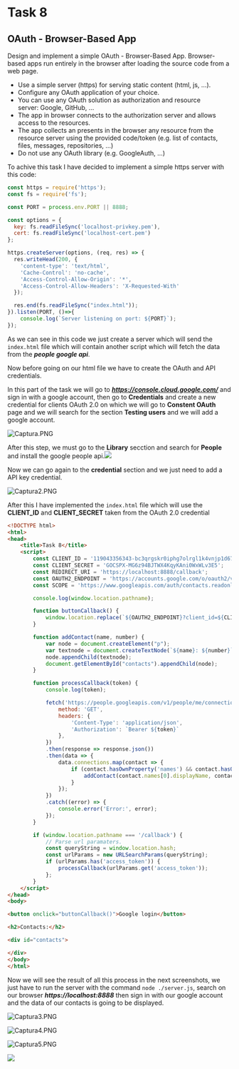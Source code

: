 # Task 8

## OAuth - Browser-Based App

Design and implement a simple OAuth - Browser-Based App. Browser-based apps run entirely in the browser after loading the source code from a web page.

- Use a simple server (https) for serving static content (html, js, …​).
- Configure any OAuth application of your choice.
- You can use any OAuth solution as authorization and resource server: Google, GitHub, …​
- The app in browser connects to the authorization server and allows access to the resources.
- The app collects an presents in the browser any resource from the resource server using the provided code/token (e.g. list of contacts, files, messages, repositories, …​)
- Do not use any OAuth library (e.g. GoogleAuth, …​)

To achive this task I have decided to implement a simple https server with this code:

```javascript
const https = require('https');
const fs = require('fs');

const PORT = process.env.PORT || 8888;

const options = {
  key: fs.readFileSync('localhost-privkey.pem'),
  cert: fs.readFileSync('localhost-cert.pem')
};

https.createServer(options, (req, res) => {
  res.writeHead(200, { 
    'content-type': 'text/html',
    'Cache-Control': 'no-cache',
    'Access-Control-Allow-Origin': '*',
    'Access-Control-Allow-Headers': 'X-Requested-With'
  });

  res.end(fs.readFileSync("index.html"));
}).listen(PORT, ()=>{
    console.log(`Server listening on port: ${PORT}`);
});
```

As we can see in this code  we just create a server which will send the `index.html` file which will contain another script which will fetch the data from the ***people google api***. 

Now before going on our html file we have to create the OAuth and API credentials.

In this part of the task we will go to ***https://console.cloud.google.com/*** and sign in with a google account, then go to **Credentials** and create a new credential for clients OAuth 2.0 on which we will go to **Constent OAuth** page and we will search for the section **Testing users** and we will add a google account.

![Captura.PNG](C:\CTU\Summer%20Semester\NIE-AM2%20Middleware%20Architectures%202\Gitlab\casteser\08\results\Captura.PNG)

After this step, we must go to the **Library** secction and search for **People** and install the google people api.![](C:\Users\scast\AppData\Roaming\marktext\images\2022-04-19-17-27-44-image.png)

Now we can go again to the **credential** section and we just need to add a API key credential.

![Captura2.PNG](C:\CTU\Summer%20Semester\NIE-AM2%20Middleware%20Architectures%202\Gitlab\casteser\08\results\Captura2.PNG)

After this I have implemented the `index.html` file which will use the **CLIENT_ID** and **CLIENT_SECRET** taken from the OAuth 2.0 credential

```html
<!DOCTYPE html>
<html>
<head>
    <title>Task 8</title>
    <script>
        const CLIENT_ID = '119043356343-bc3qrgskr0iphg7olrgl1k4vnjp1d67i.apps.googleusercontent.com';
        const CLIENT_SECRET = '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';
        const REDIRECT_URI = 'https://localhost:8888/callback';
        const OAUTH2_ENDPOINT = 'https://accounts.google.com/o/oauth2/v2/auth';
        const SCOPE = 'https://www.googleapis.com/auth/contacts.readonly';

        console.log(window.location.pathname);

        function buttonCallback() {
            window.location.replace(`${OAUTH2_ENDPOINT}?client_id=${CLIENT_ID}&redirect_uri=${REDIRECT_URI}&response_type=token&scope=${SCOPE}&include_granted_scopes=true&state=pass-troughvalue`);
        }

        function addContact(name, number) {
            var node = document.createElement("p");
            var textnode = document.createTextNode(`${name}: ${number}`);
            node.appendChild(textnode);
            document.getElementById("contacts").appendChild(node);
        }

        function processCallback(token) {
            console.log(token);

            fetch('https://people.googleapis.com/v1/people/me/connections?personFields=names,phoneNumbers&pageSize=1000', {
                method: 'GET',
                headers: {
                    'Content-Type': 'application/json',
                    'Authorization': `Bearer ${token}`
                },
            })
            .then(response => response.json())
            .then(data => {
                data.connections.map(contact => {
                    if (contact.hasOwnProperty('names') && contact.hasOwnProperty('phoneNumbers')) {
                        addContact(contact.names[0].displayName, contact.phoneNumbers[0].canonicalForm);
                    }
                });
            })
            .catch((error) => {
                console.error('Error:', error);
            });
        }

        if (window.location.pathname === '/callback') {
            // Parse url paramaters.
            const queryString = window.location.hash;
            const urlParams = new URLSearchParams(queryString);
            if (urlParams.has('access_token')) {
                processCallback(urlParams.get('access_token'));
            };
        }
    </script>
</head>
<body>

<button onclick="buttonCallback()">Google login</button>

<h2>Contacts:</h2>

<div id="contacts">

</div>
</body>
</html>
```

Now we will see the result of all this process in the next screenshots, we just have to run the server with the command `node ./server.js`, search on our browser ***https://localhost:8888*** then sign in with our google account and the data of our contacts is going to be displayed.

![Captura3.PNG](C:\CTU\Summer%20Semester\NIE-AM2%20Middleware%20Architectures%202\Gitlab\casteser\08\results\Captura3.PNG)

![Captura4.PNG](C:\CTU\Summer%20Semester\NIE-AM2%20Middleware%20Architectures%202\Gitlab\casteser\08\results\Captura4.PNG)

![Captura5.PNG](C:\CTU\Summer%20Semester\NIE-AM2%20Middleware%20Architectures%202\Gitlab\casteser\08\results\Captura5.PNG)

![](C:\Users\scast\AppData\Roaming\marktext\images\2022-04-19-17-42-32-image.png)


